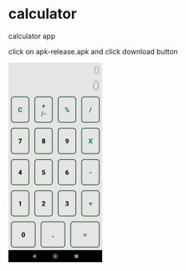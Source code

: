 # calculator
calculator app

click on apk-release.apk and click download button

![Homepage Screenshot](calculator.png)
